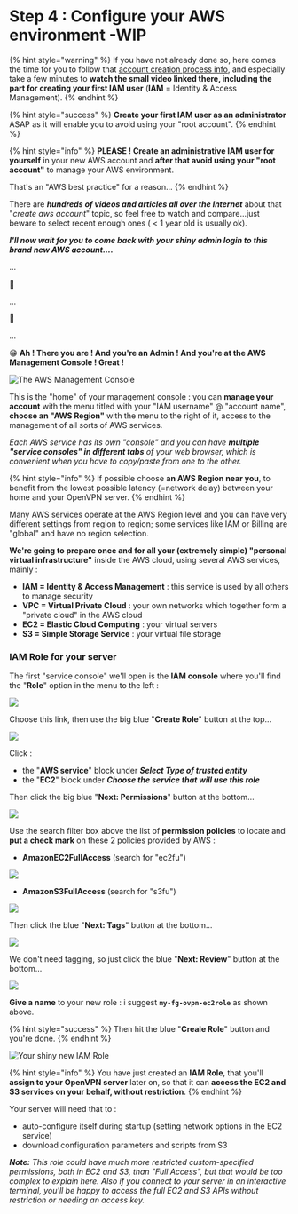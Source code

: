 # Step 4 : Configure your AWS environment -WIP

{% hint style="warning" %}
If you have not already done so, here comes the time for you to follow that [account creation process info](../proposed-solution/amazon-web-services.md#how-to-create-an-aws-account), and especially take a few minutes to **watch the small video linked there, including the part for creating your first IAM user** \(**IAM** = Identity & Access Management\).
{% endhint %}

{% hint style="success" %}
**Create your first IAM user as an administrator** ASAP as it will enable you to avoid using your "root account".
{% endhint %}

{% hint style="info" %}
**PLEASE ! Create an administrative IAM user for yourself** in your new AWS account and **after that avoid using your "root account"** to manage your AWS environment.

That's an "AWS best practice" for a reason...
{% endhint %}

There are _**hundreds of videos and articles all over the Internet**_ about that "_create aws account_" topic, so feel free to watch and compare...just beware to select recent enough ones \( &lt; 1 year old is usually ok\).



_**I'll now wait for you to come back with your shiny admin login to this brand new AWS account....**_

...

👀 

...

👀 

...

😁 **Ah ! There you are ! And you're an Admin ! And you're at the AWS Management Console ! Great !**

![The AWS Management Console](../.gitbook/assets/image%20%2837%29.png)

This is the "home" of your management console : you can **manage your account** with the menu titled with your "IAM username" @ "account name", **choose an "AWS Region"** with the menu to the right of it, access to the management of all sorts of AWS services.

_Each AWS service has its own "console" and you can have **multiple "service consoles" in different tabs** of your web browser, which is convenient when you have to copy/paste from one to the other._

{% hint style="info" %}
If possible choose **an AWS Region near you**, to benefit from the lowest possible latency \(=network delay\) between your home and your OpenVPN server.
{% endhint %}

Many AWS services operate at the AWS Region level and you can have very different settings from region to region; some services like IAM or Billing are "global" and have no region selection.



**We're going to prepare once and for all your \(extremely simple\) "personal virtual infrastructure"** inside the AWS cloud, using several AWS services, mainly :

* **IAM = Identity & Access Management** : this service is used by all others to manage security
* **VPC = Virtual Private Cloud** : your own networks which together form a "private cloud" in the AWS cloud
* **EC2 = Elastic Cloud Computing** : your virtual servers
* **S3 = Simple Storage Service** : your virtual file storage



### IAM Role for your server

The first "service console" we'll open is the **IAM console** where you'll find the "**Role**" option in the menu to the left :

![](../.gitbook/assets/image%20%2812%29.png)

Choose this link, then use the big blue "**Create Role**" button at the top...

![](../.gitbook/assets/image%20%2855%29.png)

Click :

* the "**AWS service**" block under _**Select Type of trusted entity**_
* the "**EC2**" block under _**Choose the service that will use this role**_

Then click the big blue "**Next: Permissions**" button at the bottom...

![](../.gitbook/assets/image%20%2845%29.png)

Use the search filter box above the list of **permission policies** to locate and **put a check mark** on these 2 policies provided by AWS :

* **AmazonEC2FullAccess** \(search for "ec2fu"\)

![](../.gitbook/assets/image%20%2851%29.png)

* **AmazonS3FullAccess** \(search for "s3fu"\)

![](../.gitbook/assets/image%20%281%29.png)

Then click the blue "**Next: Tags**" button at the bottom...

![](../.gitbook/assets/image%20%2840%29.png)

We don't need tagging, so just click the blue "**Next: Review**" button at the bottom...

![](../.gitbook/assets/image%20%2857%29.png)

**Give a name** to your new role : i suggest **`my-fg-ovpn-ec2role`** as shown above.

{% hint style="success" %}
Then hit the blue "**Creale Role**" button and you're done.
{% endhint %}

![Your shiny new IAM Role](../.gitbook/assets/image%20%283%29.png)

{% hint style="info" %}
You have just created an **IAM Role**, that you'll **assign to your OpenVPN server** later on, so that it can **access the EC2 and S3 services on your behalf, without restriction**.
{% endhint %}

Your server will need that to :

* auto-configure itself during startup \(setting network options in the EC2 service\)
* download configuration parameters and scripts from S3

_**Note:** This role could have much more restricted custom-specified permissions, both in EC2 and S3, than "Full Access", but that would be too complex to explain here.  Also if you connect to your server in an interactive terminal, you'll be happy to access the full EC2 and S3 APIs without restriction or needing an access key._













